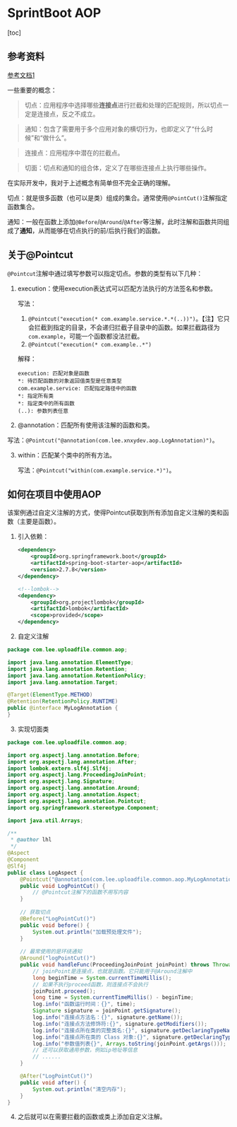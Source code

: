 # SprintBoot AOP

[toc]

## 参考资料

[参考文档1](https://www.cnblogs.com/sandea/p/11175834.html)

一些重要的概念：

> 切点：应用程序中选择哪些**连接点**进行拦截和处理的匹配规则，所以切点一定是连接点，反之不成立。

> 通知：包含了需要用于多个应用对象的横切行为，也即定义了“什么时候”和“做什么”。

> 连接点：应用程序中潜在的拦截点。

> 切面：切点和通知的组合体，定义了在哪些连接点上执行哪些操作。



在实际开发中，我对于上述概念有简单但不完全正确的理解。

切点：就是很多函数（也可以是类）组成的集合。通常使用`@PointCut()`注解指定函数集合。

通知：一般在函数上添加`@Before`/`@Around`/`@After`等注解，此时注解和函数共同组成了**通知**，从而能够在切点执行的前/后执行我们的函数。



## 关于@Pointcut

`@Pointcut`注解中通过填写参数可以指定切点。参数的类型有以下几种：

1. execution：使用execution表达式可以匹配方法执行的方法签名和参数。

   写法：

   	1) `@Pointcut("execution(* com.example.service.*.*(..))")`。【注】它只会拦截到指定的目录，不会递归拦截子目录中的函数。如果拦截路径为`com.example`，可能一个函数都没法拦截。
   	2) `@Pointcut("execution(* com.example..*")`

   

   解释：

   ```
   execution: 匹配对象是函数
   *: 待匹配函数的对象返回值类型是任意类型
   com.example.service: 匹配指定路径中的函数
   *: 指定所有类
   *: 指定类中的所有函数
   (..): 参数列表任意
   ```

2.  @annotation：匹配所有使用该注解的函数和类。

   写法：`@Pointcut("@annotation(com.lee.xnxydev.aop.LogAnnotation)")`。

3. within：匹配某个类中的所有方法。

   写法：`@Pointcut("within(com.example.service.*)")`。



## 如何在项目中使用AOP

该案例通过自定义注解的方式，使得Pointcut获取到所有添加自定义注解的类和函数（主要是函数）。

1. 引入依赖：

   ```xml
   <dependency>
       <groupId>org.springframework.boot</groupId>
       <artifactId>spring-boot-starter-aop</artifactId>
       <version>2.7.8</version>
   </dependency>
   
   <!--lombok-->
   <dependency>
       <groupId>org.projectlombok</groupId>
       <artifactId>lombok</artifactId>
       <scope>provided</scope>
   </dependency>
   ```
   
   
   
2. 自定义注解

```java
package com.lee.uploadfile.common.aop;

import java.lang.annotation.ElementType;
import java.lang.annotation.Retention;
import java.lang.annotation.RetentionPolicy;
import java.lang.annotation.Target;

@Target(ElementType.METHOD)
@Retention(RetentionPolicy.RUNTIME)
public @interface MyLogAnnotation {
}
```



3. 实现切面类

```java
package com.lee.uploadfile.common.aop;

import org.aspectj.lang.annotation.Before;
import org.aspectj.lang.annotation.After;
import lombok.extern.slf4j.Slf4j;
import org.aspectj.lang.ProceedingJoinPoint;
import org.aspectj.lang.Signature;
import org.aspectj.lang.annotation.Around;
import org.aspectj.lang.annotation.Aspect;
import org.aspectj.lang.annotation.Pointcut;
import org.springframework.stereotype.Component;

import java.util.Arrays;

/**
 * @author lhl
 */
@Aspect
@Component
@Slf4j
public class LogAspect {
    @Pointcut("@annotation(com.lee.uploadfile.common.aop.MyLogAnnotation)")
    public void LogPointCut() {
        // @Pointcut注解下的函数不用写内容
    }
    
    // 获取切点
    @Before("LogPointCut()")
    public void before() {
        System.out.println("加载预处理文件");
    }
    
    // 最常使用的是环绕通知
    @Around("logPointCut()")
    public void handleFunc(ProceedingJoinPoint joinPoint) throws Throwable {
        // joinPoint是连接点，也就是函数。它只能用于@Around注解中
        long beginTime = System.currentTimeMillis();
        // 如果不执行proceed函数，则连接点不会执行
        joinPoint.proceed();
        long time = System.currentTimeMillis() - beginTime;
        log.info("函数运行时间：{}", time);
        Signature signature = joinPoint.getSignature();
        log.info("连接点方法名：{}", signature.getName());
        log.info("连接点方法修饰符:{}", signature.getModifiers());
        log.info("连接点所在类的完整类名:{}", signature.getDeclaringTypeName());
        log.info("连接点所在类的 Class 对象:{}", signature.getDeclaringType());
        log.info("参数值列表{}", Arrays.toString(joinPoint.getArgs()));
        // 还可以获取通用参数，例如ip地址等信息
        // ......
    }

    @After("LogPointCut()")
    public void after() {
        System.out.println("清空内存");
    }
}
```



4. 之后就可以在需要拦截的函数或类上添加自定义注解。

